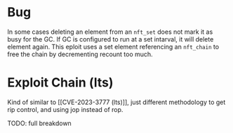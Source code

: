# Bug
In some cases deleting an element from an `nft_set` does not mark it as busy for the GC. If GC is configured to run at a set intarval, it will delete element again. This eploit uses a set element referencing an `nft_chain` to free the chain by decrementing recount too much.

# Exploit Chain (lts)
Kind of similar to [[CVE-2023-3777 (lts)]], just different methodology to get rip control, and using jop instead of rop.

TODO: full breakdown